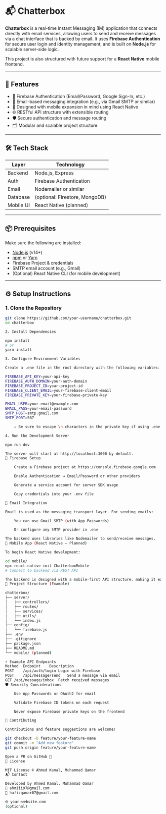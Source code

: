 # 📬 Chatterbox

**Chatterbox** is a real-time Instant Messaging (IM) application that connects directly with email services, allowing users to send and receive messages via a chat interface that is backed by email. It uses **Firebase Authentication** for secure user login and identity management, and is built on **Node.js** for scalable server-side logic.

This project is also structured with future support for a **React Native** mobile frontend.

---

## 🚀 Features

- 🔐 Firebase Authentication (Email/Password, Google Sign-In, etc.)
- 📧 Email-based messaging integration (e.g., via Gmail SMTP or similar)
- 📱 Designed with mobile expansion in mind using React Native
- 🌐 RESTful API structure with extensible routing
- 🛡️ Secure authentication and message routing
- 🗂️ Modular and scalable project structure

---

## 🛠️ Tech Stack

| Layer       | Technology            |
|-------------|------------------------|
| Backend     | Node.js, Express       |
| Auth        | Firebase Authentication|
| Email       | Nodemailer or similar  |
| Database    | (optional: Firestore, MongoDB) |
| Mobile UI   | React Native (planned) |

---

## 📦 Prerequisites

Make sure the following are installed:

- [Node.js](https://nodejs.org/) (v14+)
- [npm](https://www.npmjs.com/) or [Yarn](https://yarnpkg.com/)
- Firebase Project & credentials
- SMTP email account (e.g., Gmail)
- (Optional) React Native CLI (for mobile development)

---

## ⚙️ Setup Instructions

### 1. Clone the Repository

```bash
git clone https://github.com/your-username/chatterbox.git
cd chatterbox

2. Install Dependencies

npm install
# or
yarn install

3. Configure Environment Variables

Create a .env file in the root directory with the following variables:

FIREBASE_API_KEY=your-api-key
FIREBASE_AUTH_DOMAIN=your-auth-domain
FIREBASE_PROJECT_ID=your-project-id
FIREBASE_CLIENT_EMAIL=your-firebase-client-email
FIREBASE_PRIVATE_KEY=your-firebase-private-key

EMAIL_USER=your-email@example.com
EMAIL_PASS=your-email-password
SMTP_HOST=smtp.gmail.com
SMTP_PORT=587

    ⚠️ Be sure to escape \n characters in the private key if using .env files.

4. Run the Development Server

npm run dev

The server will start at http://localhost:3000 by default.
🧠 Firebase Setup

    Create a Firebase project at https://console.firebase.google.com

    Enable Authentication → Email/Password or other providers

    Generate a service account for server SDK usage

    Copy credentials into your .env file

📨 Email Integration

Email is used as the messaging transport layer. For sending emails:

    You can use Gmail SMTP (with App Passwords)

    Or configure any SMTP provider in .env

The backend uses libraries like Nodemailer to send/receive messages.
📱 Mobile App (React Native – Planned)

To begin React Native development:

cd mobile/
npx react-native init ChatterboxMobile
# Connect to backend via REST API

The backend is designed with a mobile-first API structure, making it easy to integrate later.
📁 Project Structure (Example)

chatterbox/
├── server/
│   ├── controllers/
│   ├── routes/
│   ├── services/
│   ├── utils/
│   └── index.js
├── config/
│   └── firebase.js
├── .env
├── .gitignore
├── package.json
├── README.md
└── mobile/ (planned)

⚡ Example API Endpoints
Method	Endpoint	Description
POST	/api/auth/login	Login with Firebase
POST	/api/message/send	Send a message via email
GET	/api/message/inbox	Fetch received messages
🛡️ Security Considerations

    Use App Passwords or OAuth2 for email

    Validate Firebase ID tokens on each request

    Never expose Firebase private keys on the frontend

🤝 Contributing

Contributions and feature suggestions are welcome!

git checkout -b feature/your-feature-name
git commit -m "Add new feature"
git push origin feature/your-feature-name

Open a PR on GitHub 🙌
📃 License

MIT License © Ahmed Kamal, Muhammad Qamar
📬 Contact

Developed by Ahmed Kamal, Muhammad Qamar
📧 ahmiii97@gmail.com
📧 hafizqamar07@gmail.com

🌐 your-website.com
(optional)
